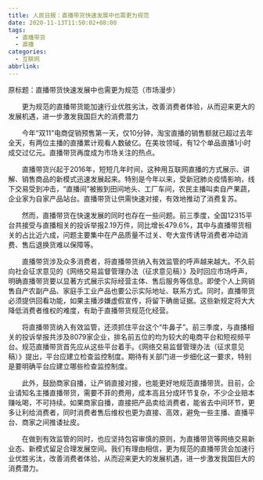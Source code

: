```yaml
---
title: 人民日报：直播带货快速发展中也需更为规范
date: 2020-11-13T11:50:02+08:00
tags:
  - 直播带货
  - 直播
categories:
  - 互联网
abbrlink:
---
```


原标题：直播带货快速发展中也需更为规范（市场漫步）

　　更为规范的直播带货能加速行业优胜劣汰，改善消费者体验，从而迎来更大的发展机遇，进一步激发我国巨大的消费潜力

　　今年“双11”电商促销预售第一天，仅10分钟，淘宝直播的销售额就已超过去年全天，有两位主播的直播累计观看人数破亿。在美妆领域，有12个单品直播1小时成交过亿元。直播带货再度成为市场关注的热点。

　　直播带货兴起于2016年，短短几年时间，这种用互联网直播的方式展示、讲解、销售商品的新模式迅速发展起来。特别是今年以来，受新冠肺炎疫情影响，线下交易受到冲击，“直播间”被搬到田间地头、工厂车间，农民主播叫卖自产果蔬，企业家为自家产品站台。直播带货让供需快速对接，有效地推动了消费复苏。

　　然而，直播带货在快速发展的同时也存在一些问题。前三季度，全国12315平台共接受与直播相关的投诉举报2.19万件，同比增长479.6%，其中与直播带货相关的占比近六成，问题主要集中在产品质量不过关、夸大宣传诱导消费者冲动消费、售后退换货难以保障等。

　　直播带货涉及众多消费者，将直播带货纳入有效监管的呼声越来越大。不久前向社会征求意见的《网络交易监督管理办法（征求意见稿）》及时回应市场呼声，明确直播带货要以显著方式展示实际经营主体、售后服务等信息。即使个人上网销售自产农副产品、家庭手工业产品也要公示实际地址、联系方式。同时，直播带货必须提供回看功能，如果主播涉嫌虚假宣传，将留下确凿证据。这些新规定将大大降低消费者维权的难度，有助于直播带货规范化经营。

　　将直播带货纳入有效监管，还须抓住平台这个“牛鼻子”。前三季度，与直播相关的投诉举报共涉及8079家企业，排名前五位的均为较大的电商平台和短视频平台。规范直播带货首先应从这些平台着手。《网络交易监督管理办法（征求意见稿）》提出，平台应建立检查监控制度。期待有关部门进一步细化这一要求，特别是要明确平台应建立哪些检查监控制度。

　　此外，鼓励商家自播，让产销直接对接，也能更好地规范直播带货。目前，企业请知名主播直播带货，需要不菲的费用，成本高且分成环节复杂，不少企业赔本赚吆喝，不可持续。如果商家自播，直接把产品卖给消费者，能省去中间环节，更多让利给消费者，同时消费者售后维权也更为直接、高效，避免一些主播、直播平台、商家之间推诿扯皮。

　　在做到有效监管的同时，也应坚持包容审慎的原则，为直播带货等网络交易新业态、新模式留足合理发展空间。我们有理由相信，更为规范的直播带货会加速行业优胜劣汰，改善消费者体验，从而迎来更大的发展机遇，进一步激发我国巨大的消费潜力。